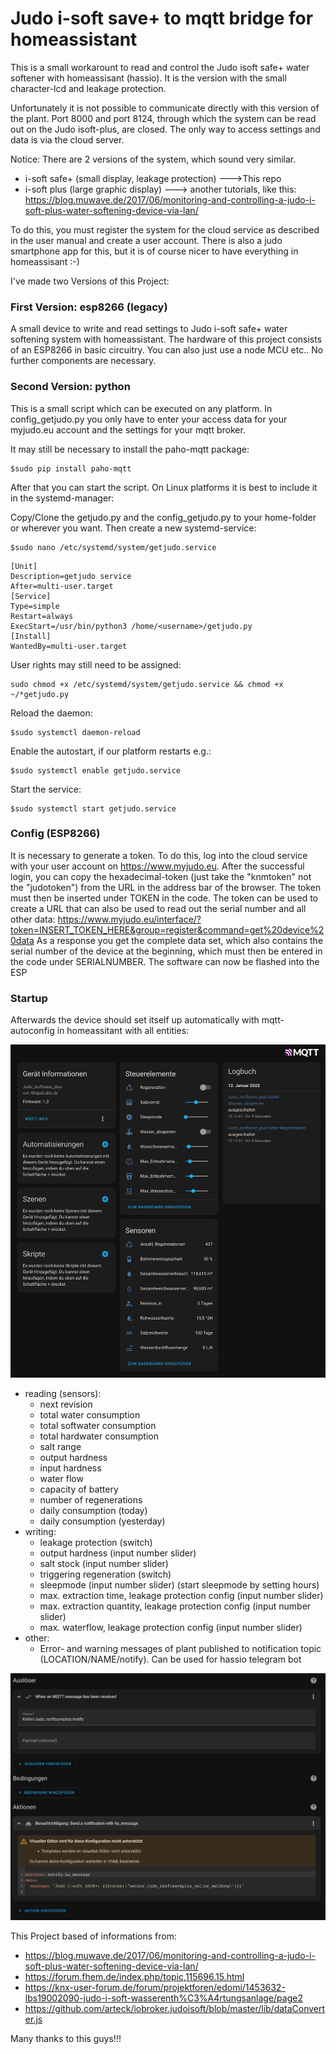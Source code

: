 # Judo i-soft save+ to mqtt bridge for homeassistant

This is a small workarount to read and control the Judo isoft safe+ water softener with homeassisant (hassio). It is the version with the small character-lcd and leakage protection.

Unfortunately it is not possible to communicate directly with this version of the plant. Port 8000 and port 8124, through which the system can be read out on the Judo isoft-plus, are closed. The only way to access settings and data is via the cloud server.

Notice:
There are 2 versions of the system, which sound very similar.
- i-soft safe+ (small display, leakage protection) --->This repo
- i-soft plus (large graphic display) ---> another tutorials, like this: https://blog.muwave.de/2017/06/monitoring-and-controlling-a-judo-i-soft-plus-water-softening-device-via-lan/

To do this, you must register the system for the cloud service as described in the user manual and create a user account. There is also a judo smartphone app for this, but it is of course nicer to have everything in homeassisant :-)



I've made two Versions of this Project:

### First Version: esp8266 (legacy)

A small device to write and read settings to Judo i-soft safe+ water softening system with homeassistant.
The hardware of this project consists of an ESP8266 in basic circuitry. You can also just use a node MCU etc.. No further components are necessary.


### Second Version: python

This is a small script which can be executed on any platform. In config_getjudo.py you only have to enter your access data for your myjudo.eu account and the settings for your mqtt broker. 

It may still be necessary to install the paho-mqtt package:
```
$sudo pip install paho-mqtt
```
After that you can start the script. On Linux platforms it is best to include it in the systemd-manager:

Copy/Clone the getjudo.py and the config_getjudo.py to your home-folder or wherever you want. Then create a new systemd-service:
```
$sudo nano /etc/systemd/system/getjudo.service
```
```
[Unit]
Description=getjudo service
After=multi-user.target
[Service]
Type=simple
Restart=always
ExecStart=/usr/bin/python3 /home/<username>/getjudo.py
[Install]
WantedBy=multi-user.target
```
User rights may still need to be assigned:
```
sudo chmod +x /etc/systemd/system/getjudo.service && chmod +x ~/*getjudo.py
```

Reload the daemon:
```
$sudo systemctl daemon-reload
```

Enable the autostart, if our platform restarts e.g.:
```
$sudo systemctl enable getjudo.service
```
Start the service:
```
$sudo systemctl start getjudo.service
```

### Config (ESP8266)
It is necessary to generate a token. To do this, log into the cloud service with your user account on https://www.myjudo.eu.
After the successful login, you can copy the hexadecimal-token (just take the "knmtoken" not the "judotoken") from the URL in the address bar of the browser.
The token must then be inserted under TOKEN in the code.
The token can be used to create a URL that can also be used to read out the serial number and all other data:
https://www.myjudo.eu/interface/?token=INSERT_TOKEN_HERE&group=register&command=get%20device%20data
As a response you get the complete data set, which also contains the serial number of the device at the beginning, which must then be entered in the code under SERIALNUMBER. The software can now be flashed into the ESP



### Startup
Afterwards the device should set itself up automatically with mqtt-autoconfig in homeassitant with all entities:

![HASSIO autoconfig of this device](hassio_device_autconfig2.png)

- reading (sensors): 
  - next revision
  - total water consumption
  - total softwater consumption
  - total hardwater consumption
  - salt range
  - output hardness
  - input hardness
  - water flow
  - capacity of battery
  - number of regenerations
  - daily consumption (today)
  - daily consumption (yesterday)
- writing:
  - leakage protection (switch)
  - output hardness (input number slider)
  - salt stock (input number slider)
  - triggering regeneration (switch)
  - sleepmode (input number slider) (start sleepmode by setting hours) 
  - max. extraction time, leakage protection config (input number slider)
  - max. extraction quantity, leakage protection config (input number slider)
  - max. waterflow, leakage protection config (input number slider)
- other:
  - Error- and warning messages of plant published to notification topic (LOCATION/NAME/notify). Can be used for hassio telegram bot

![This is an example, how to configure the notification as automation for Telegram-Bot](example_telegram_bot.png)



This Project based of informations from:
- https://blog.muwave.de/2017/06/monitoring-and-controlling-a-judo-i-soft-plus-water-softening-device-via-lan/
- https://forum.fhem.de/index.php/topic,115696.15.html
- https://knx-user-forum.de/forum/projektforen/edomi/1453632-lbs19002090-judo-i-soft-wasserenth%C3%A4rtungsanlage/page2
- https://github.com/arteck/iobroker.judoisoft/blob/master/lib/dataConverter.js

Many thanks to this guys!!!

